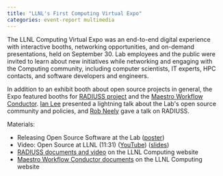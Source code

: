 ```yaml
---
title: "LLNL's First Computing Virtual Expo"
categories: event-report multimedia
---
```


The LLNL Computing Virtual Expo was an end-to-end digital experience with interactive booths, networking opportunities, and on-demand presentations, held on September 30. Lab employees and the public were invited to learn about new initiatives while networking and engaging with the Computing community, including computer scientists, IT experts, HPC contacts, and software developers and engineers.

In addition to an exhibit booth about open source projects in general, the Expo featured booths for [RADIUSS project](/explore/#/RADIUSS) and the [Maestro Workflow Conductor](https://github.com/LLNL/maestrowf). [Ian Lee](https://github.com/IanLee1521) presented a lightning talk about the Lab's open source community and policies, and [Rob Neely](https://github.com/neely4) gave a talk on RADIUSS.

Materials:
- Releasing Open Source Software at the Lab ([poster](https://computing.llnl.gov/sites/default/files/COMP_Poster_OSS.pdf))
- Video: Open Source at LLNL (11:31) ([YouTube](https://youtu.be/kL4wIYhNVxE)) ([slides](https://computing.llnl.gov/sites/default/files/2020CompExpo_Open_Source.pdf))
- [RADIUSS documents and video](https://computing.llnl.gov/projects/radiuss) on the LLNL Computing website
- [Maestro Workflow Conductor documents](https://computing.llnl.gov/projects/maestro-workflow-conductor) on the LLNL Computing website

